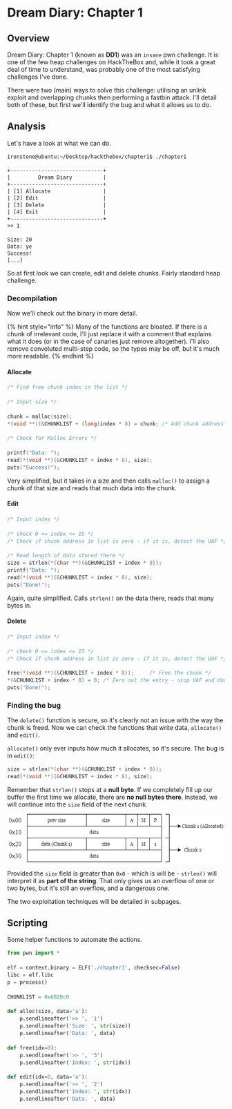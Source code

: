 # Dream Diary: Chapter 1

## Overview

Dream Diary: Chapter 1 \(known as **DD1**\) was an `insane` pwn challenge. It is one of the few heap challenges on HackTheBox and, while it took a great deal of time to understand, was probably one of the most satisfying challenges I've done.

There were two \(main\) ways to solve this challenge: utilising an unlink exploit and overlapping chunks then performing a fastbin attack. I'll detail both of these, but first we'll identify the bug and what it allows us to do.

## Analysis

Let's have a look at what we can do.

```text
ironstone@ubuntu:~/Desktop/hackthebox/chapter1$ ./chapter1 

+------------------------------+
|         Dream Diary          |
+------------------------------+
| [1] Allocate                 |
| [2] Edit                     |
| [3] Delete                   |
| [4] Exit                     |
+------------------------------+
>> 1

Size: 20
Data: ye
Success!
[...]
```

So at first look we can create, edit and delete chunks. Fairly standard heap challenge.

### Decompilation

Now we'll check out the binary in more detail.

{% hint style="info" %}
Many of the functions are bloated. If there is a chunk of irrelevant code, I'll just replace it with a comment that explains what it does \(or in the case of canaries just remove altogether\). I'll also remove convoluted multi-step code, so the types may be off, but it's much more readable.
{% endhint %}

#### Allocate

```c
/* Find free chunk index in the list */

/* Input size */

chunk = malloc(size);
*(void **)(&CHUNKLIST + (long)index * 8) = chunk; /* Add chunk address to list */

/* Check for Malloc Errors */

printf("Data: ");
read(*(void **)(&CHUNKLIST + index * 8), size);
puts("Success!");
```

Very simplified, but it takes in a size and then calls `malloc()` to assign a chunk of that size and reads that much data into the chunk.

#### Edit

```c
/* Input index */

/* check 0 <= index <= 15 */
/* Check if chunk address in list is zero - if it is, detect the UAF */

/* Read length of data stored there */
size = strlen(*(char **)(&CHUNKLIST + index * 8));
printf("Data: ");
read(*(void **)(&CHUNKLIST + index * 8), size);
puts("Done!");
```

Again, quite simplified. Calls `strlen()` on the data there, reads that many bytes in.

#### Delete

```c
/* Input index */

/* check 0 <= index <= 15 */
/* Check if chunk address in list is zero - if it is, detect the UAF */

free(*(void **)(&CHUNKLIST + index * 8));     /* Free the chunk */
*(&CHUNKLIST + index * 8) = 0; /* Zero out the entry - stop UAF and double-free */
puts("Done!");
```

### Finding the bug

The `delete()` function is secure, so it's clearly not an issue with the way the chunk is freed. Now we can check the functions that write data, `allocate()` and `edit()`.

`allocate()` only ever inputs how much it allocates, so it's secure. The bug is in `edit()`:

```c
size = strlen(*(char **)(&CHUNKLIST + index * 8));
read(*(void **)(&CHUNKLIST + index * 8), size);
```

Remember that `strlen()` stops at a **null byte**. If we completely fill up our buffer the first time we allocate, there are **no null bytes there**. Instead, we will continue into the `size` field of the next chunk.

![Chunk 1&apos;s data touching up against Chunk 2&apos;s size field](../.gitbook/assets/image%20%2812%29.png)

Provided the `size` field is greater than `0x0` - which is will be - `strlen()` will interpret it as **part of the string**. That only gives us an overflow of one or two bytes, but it's still an overflow, and a dangerous one.

The two exploitation techniques will be detailed in subpages.

## Scripting

Some helper functions to automate the actions.

```python
from pwn import *

elf = context.binary = ELF('./chapter1', checksec=False)
libc = elf.libc
p = process()

CHUNKLIST = 0x6020c0

def alloc(size, data='a'):
    p.sendlineafter('>> ', '1')
    p.sendlineafter('Size: ', str(size))
    p.sendlineafter('Data: ', data)

def free(idx=0):
    p.sendlineafter('>> ', '3')
    p.sendlineafter('Index: ', str(idx))

def edit(idx=0, data='a'):
    p.sendlineafter('>> ', '2')
    p.sendlineafter('Index: ', str(idx))
    p.sendlineafter('Data: ', data)
```

